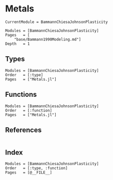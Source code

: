 # Metals

```@meta
CurrentModule = BammannChiesaJohnsonPlasticity
```

```@contents
Modules = [BammannChiesaJohnsonPlasticity]
Pages   = [
    "base/Bammann1990Modeling.md"]
Depth   = 1
```

## Types
```@autodocs
Modules = [BammannChiesaJohnsonPlasticity]
Order   = [:type]
Pages   = ["Metals.jl"]
```

## Functions
```@autodocs
Modules = [BammannChiesaJohnsonPlasticity]
Order   = [:function]
Pages   = ["Metals.jl"]
```

## References
```@bibliography
```

## Index
```@index
Modules = [BammannChiesaJohnsonPlasticity]
Order   = [:type, :function]
Pages   = [@__FILE__]
```
